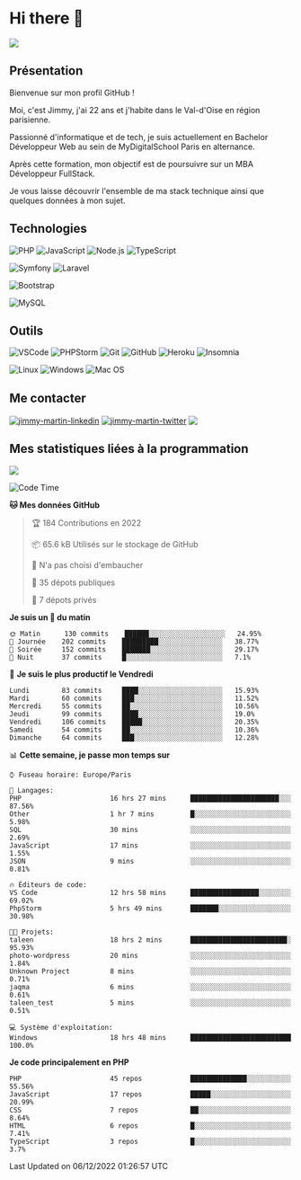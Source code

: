 # Hi there 👋

![](https://komarev.com/ghpvc/?username=jimmy-martin&color=1a1b27)

<!--
**jimmy-martin/jimmy-martin** is a ✨ _special_ ✨ repository because its `README.md` (this file) appears on your GitHub profile.

Here are some ideas to get you started:

- 🔭 I’m currently working on ...
- 🌱 I’m currently learning ...
- 👯 I’m looking to collaborate on ...
- 🤔 I’m looking for help with ...
- 💬 Ask me about ...
- 📫 How to reach me: ...
- 😄 Pronouns: ...
- ⚡ Fun fact: ...
-->

## Présentation

Bienvenue sur mon profil GitHub !

Moi, c'est Jimmy, j'ai 22 ans et j'habite dans le Val-d'Oise en région parisienne.

Passionné d'informatique et de tech, je suis actuellement en Bachelor Développeur Web au sein de MyDigitalSchool Paris en alternance.

Après cette formation, mon objectif est de poursuivre sur un MBA Développeur FullStack.

Je vous laisse découvrir l'ensemble de ma stack technique ainsi que quelques données à mon sujet.

## Technologies

<div>

![PHP](https://img.shields.io/badge/PHP-777BB4?style=for-the-badge&logo=php&logoColor=white) ![JavaScript](https://img.shields.io/badge/JavaScript-F7DF1E?style=for-the-badge&logo=javascript&logoColor=black) ![Node.js](https://img.shields.io/badge/Node.js-43853D?style=for-the-badge&logo=node.js&logoColor=white) ![TypeScript](https://img.shields.io/badge/TypeScript-007ACC?style=for-the-badge&logo=typescript&logoColor=white)

</div>
<div>

![Symfony](https://img.shields.io/badge/Symfony-092E20?style=for-the-badge&logo=symfony&logoColor=white) ![Laravel](https://img.shields.io/badge/Laravel-FF2D20?style=for-the-badge&logo=laravel&logoColor=white)

</div>
<div>

![Bootstrap](https://img.shields.io/badge/Bootstrap-563D7C?style=for-the-badge&logo=bootstrap&logoColor=white)

</div>
<div>

![MySQL](https://img.shields.io/badge/MySQL-4479A1?style=for-the-badge&logo=mysql&logoColor=white)

</div>

## Outils

![VSCode](https://img.shields.io/badge/VSCode-007ACC?style=for-the-badge&logo=visual-studio-code&logoColor=white)
![PHPStorm](http://img.shields.io/badge/-PHPStorm-181717?style=for-the-badge&logo=phpstorm&logoColor=white)
![Git](https://img.shields.io/badge/Git-E44C30?style=for-the-badge&logo=git&logoColor=white)
![GitHub](https://img.shields.io/badge/GitHub-100000?style=for-the-badge&logo=github&logoColor=white)
![Heroku](https://img.shields.io/badge/Heroku-6762a6?style=for-the-badge&logo=heroku&logoColor=white)
![Insomnia](https://img.shields.io/badge/Insomnia-5600cd?style=for-the-badge&logo=insomnia&logoColor=white)

![Linux](https://img.shields.io/badge/Linux-FCC624?style=for-the-badge&logo=linux&logoColor=white)
![Windows](https://img.shields.io/badge/Windows-0078D6?style=for-the-badge&logo=windows&logoColor=white)
![Mac OS](https://img.shields.io/badge/mac%20os-000000?style=for-the-badge&logo=apple&logoColor=white)

## Me contacter

<p>
<a href="https://www.linkedin.com/in/jimmy-martin-dev/" target="blank"><img align="center" src="https://img.shields.io/badge/-LinkedIn-0077B5?style=for-the-badge&logo=Linkedin&logoColor=white&link=https://www.linkedin.com/in/jimmy-martin-dev/" alt="jimmy-martin-linkedin"/></a>
<a href="https://twitter.com/jimmydev_" target="blank"><img align="center" src="https://img.shields.io/badge/-Twitter-1DA1F2?style=for-the-badge&logo=Twitter&logoColor=white&link=https://twitter.com/jimmydev_" alt="jimmy-martin-twitter"/></a>
 <a href="mailto:jimmy.martin952@gmail.com" target="blank"><img align="center" src="https://img.shields.io/badge/gmail-D14836?style=for-the-badge&logo=gmail&logoColor=white" /></a>
</p>

## Mes statistiques liées à la programmation

<a href="https://github-readme-stats.vercel.app/api/top-langs/?username=jimmy-martin&layout=compact">
  <img align="center" src="https://github-readme-stats.vercel.app/api/top-langs/?username=jimmy-martin&layout=compact"/>
</a>



<!--START_SECTION:waka-->
![Code Time](http://img.shields.io/badge/Code%20Time-1%2C326%20hrs%2033%20mins-blue)

**🐱 Mes données GitHub** 

> 🏆 184 Contributions en 2022
 > 
> 📦 65.6 kB Utilisés sur le stockage de GitHub 
 > 
> 🚫 N'a pas choisi d'embaucher
 > 
> 📜 35 dépots publiques 
 > 
> 🔑 7 dépots privés  
 > 
**Je suis un 🐤 du matin** 

```text
🌞 Matin      130 commits    ██████░░░░░░░░░░░░░░░░░░░   24.95% 
🌆 Journée    202 commits    █████████░░░░░░░░░░░░░░░░   38.77% 
🌃 Soirée     152 commits    ███████░░░░░░░░░░░░░░░░░░   29.17% 
🌙 Nuit       37 commits     █░░░░░░░░░░░░░░░░░░░░░░░░   7.1%

```
📅 **Je suis le plus productif le Vendredi** 

```text
Lundi        83 commits     ████░░░░░░░░░░░░░░░░░░░░░   15.93% 
Mardi        60 commits     ███░░░░░░░░░░░░░░░░░░░░░░   11.52% 
Mercredi     55 commits     ██░░░░░░░░░░░░░░░░░░░░░░░   10.56% 
Jeudi        99 commits     ████░░░░░░░░░░░░░░░░░░░░░   19.0% 
Vendredi     106 commits    █████░░░░░░░░░░░░░░░░░░░░   20.35% 
Samedi       54 commits     ██░░░░░░░░░░░░░░░░░░░░░░░   10.36% 
Dimanche     64 commits     ███░░░░░░░░░░░░░░░░░░░░░░   12.28%

```


📊 **Cette semaine, je passe mon temps sur** 

```text
⌚︎ Fuseau horaire: Europe/Paris

💬 Langages: 
PHP                      16 hrs 27 mins      ██████████████████████░░░   87.56% 
Other                    1 hr 7 mins         █░░░░░░░░░░░░░░░░░░░░░░░░   5.98% 
SQL                      30 mins             ░░░░░░░░░░░░░░░░░░░░░░░░░   2.69% 
JavaScript               17 mins             ░░░░░░░░░░░░░░░░░░░░░░░░░   1.55% 
JSON                     9 mins              ░░░░░░░░░░░░░░░░░░░░░░░░░   0.81%

🔥 Éditeurs de code: 
VS Code                  12 hrs 58 mins      █████████████████░░░░░░░░   69.02% 
PhpStorm                 5 hrs 49 mins       ███████░░░░░░░░░░░░░░░░░░   30.98%

🐱‍💻 Projets: 
taleen                   18 hrs 2 mins       ████████████████████████░   95.93% 
photo-wordpress          20 mins             ░░░░░░░░░░░░░░░░░░░░░░░░░   1.84% 
Unknown Project          8 mins              ░░░░░░░░░░░░░░░░░░░░░░░░░   0.71% 
jaqma                    6 mins              ░░░░░░░░░░░░░░░░░░░░░░░░░   0.61% 
taleen_test              5 mins              ░░░░░░░░░░░░░░░░░░░░░░░░░   0.51%

💻 Système d'exploitation: 
Windows                  18 hrs 48 mins      █████████████████████████   100.0%

```

**Je code principalement en PHP** 

```text
PHP                      45 repos            ██████████████░░░░░░░░░░░   55.56% 
JavaScript               17 repos            █████░░░░░░░░░░░░░░░░░░░░   20.99% 
CSS                      7 repos             ██░░░░░░░░░░░░░░░░░░░░░░░   8.64% 
HTML                     6 repos             █░░░░░░░░░░░░░░░░░░░░░░░░   7.41% 
TypeScript               3 repos             █░░░░░░░░░░░░░░░░░░░░░░░░   3.7%

```



 Last Updated on 06/12/2022 01:26:57 UTC
<!--END_SECTION:waka-->



